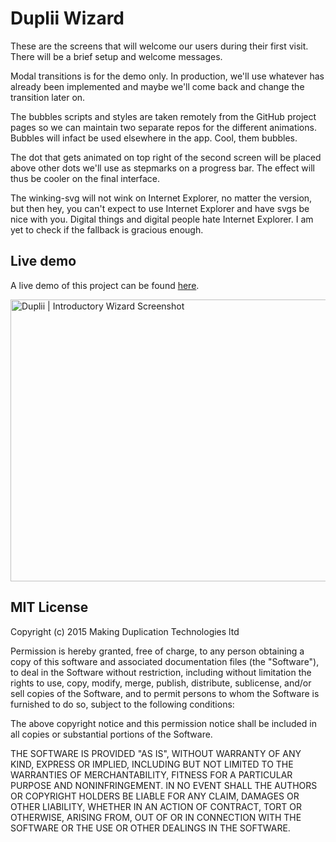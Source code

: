 # Duplii Wizard

These are the screens that will welcome our users during their first visit. There will be a brief setup and welcome messages.

Modal transitions is for the demo only. In production, we'll use whatever has already been implemented and maybe we'll come back and change the transition later on.

The bubbles scripts and styles are taken remotely from the GitHub project pages so we can maintain two separate repos for the different animations. Bubbles will infact be used elsewhere in the app. Cool, them bubbles.

The dot that gets animated on top right of the second screen will be placed above other dots we'll use as stepmarks on a progress bar. The effect will thus be cooler on the final interface.

The winking-svg will not wink on Internet Explorer, no matter the version, but then hey, you can't expect to use Internet Explorer and have svgs be nice with you. Digital things and digital people hate Internet Explorer. I am yet to check if the fallback is gracious enough.

## Live demo

A live demo of this project can be found [here](http://duplii.github.io/duplii-wizard "Duplii | Introductory wizard demo").

<img src="http://duplii.github.io/duplii-wizard/public/screenshot.png" width="680" height="451" alt="Duplii | Introductory Wizard Screenshot" />

## MIT License

Copyright (c) 2015 Making Duplication Technologies ltd

Permission is hereby granted, free of charge, to any person obtaining a copy
of this software and associated documentation files (the "Software"), to deal
in the Software without restriction, including without limitation the rights
to use, copy, modify, merge, publish, distribute, sublicense, and/or sell
copies of the Software, and to permit persons to whom the Software is
furnished to do so, subject to the following conditions:

The above copyright notice and this permission notice shall be included in all
copies or substantial portions of the Software.

THE SOFTWARE IS PROVIDED "AS IS", WITHOUT WARRANTY OF ANY KIND, EXPRESS OR
IMPLIED, INCLUDING BUT NOT LIMITED TO THE WARRANTIES OF MERCHANTABILITY,
FITNESS FOR A PARTICULAR PURPOSE AND NONINFRINGEMENT. IN NO EVENT SHALL THE
AUTHORS OR COPYRIGHT HOLDERS BE LIABLE FOR ANY CLAIM, DAMAGES OR OTHER
LIABILITY, WHETHER IN AN ACTION OF CONTRACT, TORT OR OTHERWISE, ARISING FROM,
OUT OF OR IN CONNECTION WITH THE SOFTWARE OR THE USE OR OTHER DEALINGS IN THE
SOFTWARE.

